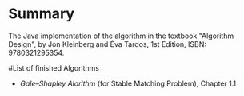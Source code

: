 # Summary
The Java implementation of the algorithm in the textbook "Algorithm Design", by Jon Kleinberg and Éva Tardos, 1st Edition, ISBN: 9780321295354.

#List of finished Algorithms
* *Gale–Shapley Alorithm* (for Stable Matching Problem), Chapter 1.1
